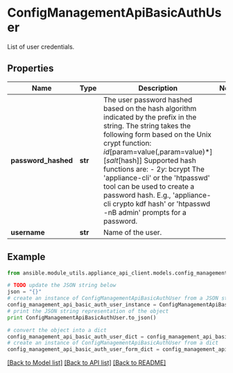 # ConfigManagementApiBasicAuthUser

List of user credentials.

## Properties

Name | Type | Description | Notes
------------ | ------------- | ------------- | -------------
**password_hashed** | **str** | The user password hashed based on the hash algorithm indicated by the prefix in the string. The string takes the following form based on the Unix crypt function:  $id[$param&#x3D;value(,param&#x3D;value)*][$salt[$hash]]  Supported hash functions are:  - $2y$: bcrypt  The &#39;appliance-cli&#39; or the &#39;htpasswd&#39; tool can be used to create a password hash. E.g., &#39;appliance-cli crypto kdf hash&#39; or &#39;htpasswd -nB admin&#39; prompts for a password.  | 
**username** | **str** | Name of the user. | 

## Example

```python
from ansible.module_utils.appliance_api_client.models.config_management_api_basic_auth_user import ConfigManagementApiBasicAuthUser

# TODO update the JSON string below
json = "{}"
# create an instance of ConfigManagementApiBasicAuthUser from a JSON string
config_management_api_basic_auth_user_instance = ConfigManagementApiBasicAuthUser.from_json(json)
# print the JSON string representation of the object
print ConfigManagementApiBasicAuthUser.to_json()

# convert the object into a dict
config_management_api_basic_auth_user_dict = config_management_api_basic_auth_user_instance.to_dict()
# create an instance of ConfigManagementApiBasicAuthUser from a dict
config_management_api_basic_auth_user_form_dict = config_management_api_basic_auth_user.from_dict(config_management_api_basic_auth_user_dict)
```
[[Back to Model list]](../README.md#documentation-for-models) [[Back to API list]](../README.md#documentation-for-api-endpoints) [[Back to README]](../README.md)



